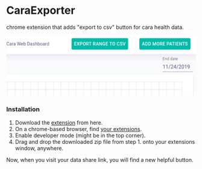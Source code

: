 # CaraExporter
chrome extension that adds "export to csv" button for cara health data.

![screenshot](https://raw.githubusercontent.com/JorySchossau/CaraExporter/master/images/button-screenshot.png)

### Installation

1. Download the [extension](https://raw.githubusercontent.com/JorySchossau/CaraExporter/master/caraexport-extension.zip) from here.
2. On a chrome-based browser, find [your extensions](about://extensions).
3. Enable developer mode (might be in the top corner).
4. Drag and drop the downloaded zip file from step 1. onto your extensions window, anywhere.

Now, when you visit your data share link, you will find a new helpful button.
